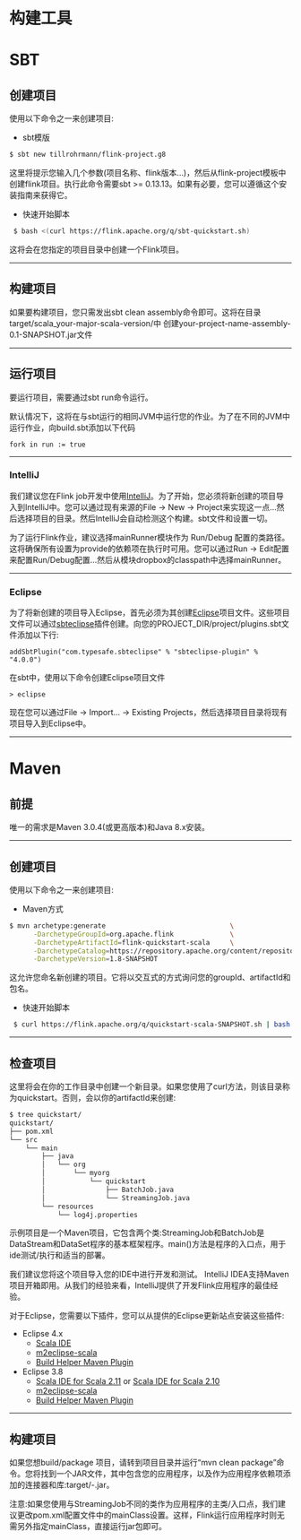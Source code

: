 # 构建工具

# SBT
## 创建项目
使用以下命令之一来创建项目:
 - sbt模版
``` bash
$ sbt new tillrohrmann/flink-project.g8
```
这里将提示您输入几个参数(项目名称、flink版本…)，然后从flink-project模板中创建flink项目。执行此命令需要sbt >= 0.13.13。如果有必要，您可以遵循这个安装指南来获得它。

 - 快速开始脚本
 ``` bash
  $ bash <(curl https://flink.apache.org/q/sbt-quickstart.sh)
 ```
 这将会在您指定的项目目录中创建一个Flink项目。
 
 ---
 
## 构建项目
如果要构建项目，您只需发出sbt clean assembly命令即可。这将在目录target/scala_your-major-scala-version/中
创建your-project-name-assembly-0.1-SNAPSHOT.jar文件

---

## 运行项目
要运行项目，需要通过sbt run命令运行。

默认情况下，这将在与sbt运行的相同JVM中运行您的作业。为了在不同的JVM中运行作业，向build.sbt添加以下代码
```
fork in run := true
```

---

### IntelliJ
我们建议您在Flink job开发中使用[IntelliJ](https://www.jetbrains.com/idea/)。为了开始，您必须将新创建的项目导入到IntelliJ中。您可以通过现有来源的File -> New -> Project来实现这一点…然后选择项目的目录。然后IntelliJ会自动检测这个构建。sbt文件和设置一切。

为了运行Flink作业，建议选择mainRunner模块作为 Run/Debug 配置的类路径。这将确保所有设置为provide的依赖项在执行时可用。您可以通过Run -> Edit配置来配置Run/Debug配置…然后从模块dropbox的classpath中选择mainRunner。

---

### Eclipse
为了将新创建的项目导入Eclipse，首先必须为其创建[Eclipse](https://eclipse.org/)项目文件。这些项目文件可以通过[sbteclipse](https://github.com/typesafehub/sbteclipse)插件创建。向您的PROJECT_DIR/project/plugins.sbt文件添加以下行:
```
addSbtPlugin("com.typesafe.sbteclipse" % "sbteclipse-plugin" % "4.0.0")
```
在sbt中，使用以下命令创建Eclipse项目文件
```
> eclipse
```
现在您可以通过File -> Import... -> Existing Projects，然后选择项目目录将现有项目导入到Eclipse中。

---

# Maven
## 前提
唯一的需求是Maven 3.0.4(或更高版本)和Java 8.x安装。

---

## 创建项目
使用以下命令之一来创建项目:

 - Maven方式
``` bash
$ mvn archetype:generate                               \
      -DarchetypeGroupId=org.apache.flink              \
      -DarchetypeArtifactId=flink-quickstart-scala     \
      -DarchetypeCatalog=https://repository.apache.org/content/repositories/snapshots/ \
      -DarchetypeVersion=1.8-SNAPSHOT
```
这允许您命名新创建的项目。它将以交互式的方式询问您的groupId、artifactId和包名。

 - 快速开始脚本
``` bash
 $ curl https://flink.apache.org/q/quickstart-scala-SNAPSHOT.sh | bash -s 1.8-SNAPSHOT
```

---

## 检查项目
这里将会在你的工作目录中创建一个新目录。如果您使用了curl方法，则该目录称为quickstart。否则，会以你的artifactId来创建:
``` bash
$ tree quickstart/
quickstart/
├── pom.xml
└── src
    └── main
        ├── java
        │   └── org
        │       └── myorg
        │           └── quickstart
        │               ├── BatchJob.java
        │               └── StreamingJob.java
        └── resources
            └── log4j.properties
```
示例项目是一个Maven项目，它包含两个类:StreamingJob和BatchJob是DataStream和DataSet程序的基本框架程序。main()方法是程序的入口点，用于ide测试/执行和适当的部署。

我们建议您将这个项目导入您的IDE中进行开发和测试。
IntelliJ IDEA支持Maven项目开箱即用。从我们的经验来看，IntelliJ提供了开发Flink应用程序的最佳经验。

对于Eclipse，您需要以下插件，您可以从提供的Eclipse更新站点安装这些插件:
 - Eclipse 4.x
     + [Scala IDE](http://download.scala-ide.org/sdk/lithium/e44/scala211/stable/site)
     + [m2eclipse-scala](http://alchim31.free.fr/m2e-scala/update-site)
     + [Build Helper Maven Plugin](https://repo1.maven.org/maven2/.m2e/connectors/m2eclipse-buildhelper/0.15.0/N/0.15.0.201207090124/)
 - Eclipse 3.8
     + [Scala IDE for Scala 2.11](http://download.scala-ide.org/sdk/helium/e38/scala211/stable/site) or [Scala IDE for Scala 2.10](http://download.scala-ide.org/sdk/helium/e38/scala210/stable/site)
     + [m2eclipse-scala](http://alchim31.free.fr/m2e-scala/update-site)
     + [Build Helper Maven Plugin](https://repository.sonatype.org/content/repositories/forge-sites/m2e-extras/0.14.0/N/0.14.0.201109282148/)

---

## 构建项目
如果您想build/package 项目，请转到项目目录并运行“mvn clean package”命令。您将找到一个JAR文件，其中包含您的应用程序，以及作为应用程序依赖项添加的连接器和库:target/<artifact-id>-<version>.jar。

注意:如果您使用与StreamingJob不同的类作为应用程序的主类/入口点，我们建议更改pom.xml配置文件中的mainClass设置。这样，Flink运行应用程序时则无需另外指定mainClass，直接运行jar包即可。

